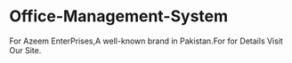 # Office-Management-System
For Azeem EnterPrises,A well-known brand in Pakistan.For for Details Visit Our Site.
